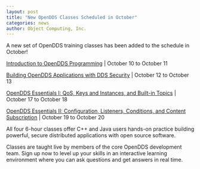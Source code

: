 ```yaml
---
layout: post
title: "New OpenDDS Classes Scheduled in October"
categories: news
author: Object Computing, Inc.
---
```


A new set of OpenDDS training classes has been added to the schedule in October! 

[Introduction to OpenDDS Programming](https://objectcomputing.com/services/training/catalog/middleware/opendds-programming-cpp-and-java) | October 10 to October 11

[Building OpenDDS Applications with DDS Security](https://objectcomputing.com/services/training/catalog/middleware/opendds-security) | October 12 to October 13

[OpenDDS Essentials I: QoS, Keys and Instances, and Built-in Topics](https://objectcomputing.com/services/training/catalog/middleware/opendds-essentials) | October 17 to October 18

[OpenDDS Essentials II: Configuration, Listeners, Conditions, and Content Subscription](https://objectcomputing.com/services/training/catalog/middleware/opendds-essentials-2) | October 19 to October 20

All four 6-hour classes offer C++ and Java users hands-on practice building powerful, secure distributed applications with open source software.

Classes are taught live by members of the core OpenDDS development team. Sign up now to level up your skills in an interactive learning environment where you can ask questions and get answers in real time.
